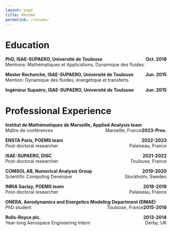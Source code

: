 ```yaml
---
layout: page
title: Resume
permalink: /resume/
---
```


# Education

<span style="text-align:left;"><b>
    PhD, ISAE-SUPAERO, Université de Toulouse
    <span style="float:right;">
        Oct. 2018
    </span>
</b></span>
<br>
Mentions: Mathématiques et Applications, Dynamique des fluides.

<span style="text-align:left;"><b>
    Master Recherche, ISAE-SUPAERO, Université de Toulouse
    <span style="float:right;">
        Jun. 2015
    </span>
</b></span>
<br>Mention: Dynamique des fluides, énergétique et transferts.

<span style="text-align:left;"><b>
    Ingénieur Supaéro, ISAE-SUPAERO, Université de Toulouse
    <span style="float:right;">
        Jun. 2015
    </span>
</b></span>


# Professional Experience

<span style="text-align:left;"><b>
    Institut de Mathématiques de Marseille, Applied Analysis team
    <span style="float:right;">
        2023-Pres.
    </span>
</b></span>
<br>
<span style="text-align:left;">
    Maître de conférences
    <span style="float:right;">
        Marseille, France
    </span>
</span>

<span style="text-align:left;"><b>
    ENSTA Paris, POEMS team
    <span style="float:right;">
        2022-2023
    </span>
</b></span>
<br>
<span style="text-align:left;">
    Post-doctoral researcher
    <span style="float:right;">
        Palaiseau, France
    </span>
</span>

<span style="text-align:left;"><b>
    ISAE-SUPAERO, DISC
    <span style="float:right;">
        2021-2022
    </span>
</b></span>
<br>
<span style="text-align:left;">
    Post-doctoral researcher
    <span style="float:right;">
        Toulouse, France
    </span>
</span>


<span style="text-align:left;"><b>
    COMSOL AB, Numerical Analysis Group
    <span style="float:right;">
        2019-2020
    </span>
</b></span>
<br>
<span style="text-align:left;">
    Scientific Computing Developer
    <span style="float:right;">
        Stockholm, Sweden
    </span>
</span>

<span style="text-align:left;"><b>
    INRIA Saclay, POEMS team
    <span style="float:right;">
        2018-2019
    </span>
</b></span>
<br>
<span style="text-align:left;">
    Post-doctoral researcher
    <span style="float:right;">
        Palaiseau, France
    </span>
</span>

<span style="text-align:left;"><b>
    ONERA, Aerodynamics and Energetics Modeling Department (DMAE)
    <span style="float:right;">
        2015-2018
    </span>
</b></span>
<br>
<span style="text-align:left;">
    PhD student
    <span style="float:right;">
        Toulouse, France
    </span>
</span>

<span style="text-align:left;"><b>
    Rolls-Royce plc.
    <span style="float:right;">
        2013-2014
    </span>
</b></span>
<br>
<span style="text-align:left;">
    Year-long Aerospace Engineering Intern
    <span style="float:right;">
        Derby, UK
    </span>
</span>
